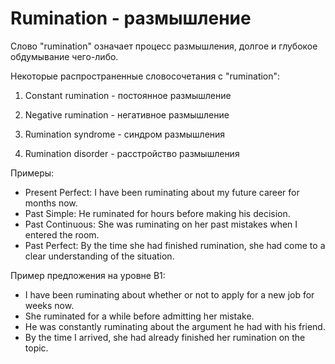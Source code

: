 # Rumination - размышление




Слово "rumination" означает процесс размышления, долгое и глубокое обдумывание чего-либо.

Некоторые распространенные словосочетания с "rumination":

1. Constant rumination - постоянное размышление

2. Negative rumination - негативное размышление

3. Rumination syndrome - синдром размышления

4. Rumination disorder - расстройство размышления

Примеры:

- Present Perfect: I have been ruminating about my future career for months now.
- Past Simple: He ruminated for hours before making his decision.
- Past Continuous: She was ruminating on her past mistakes when I entered the room.
- Past Perfect: By the time she had finished rumination, she had come to a clear understanding of the situation.

Пример предложения на уровне B1:

- I have been ruminating about whether or not to apply for a new job for weeks now.
- She ruminated for a while before admitting her mistake.
- He was constantly ruminating about the argument he had with his friend.
- By the time I arrived, she had already finished her rumination on the topic.